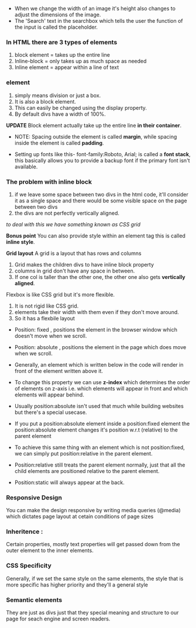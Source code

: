 * When we change the width of an image it's height also changes to adjust the dimensions of the image.
* The 'Search' text in the searchbox which tells the user the function of the input is called the placeholder.

### In HTML there are 3 types of elements
1. block element = takes up the entire line
2. Inline-block = only takes up as much space as needed
3. Inline element = appear within a line of text

### <div> element

1. <div> simply means division or just a box.
2. It is also a block element.
3. This can easily be changed using the display property.
4. By default divs have a width of 100%.

**UPDATE** Block element actually take up the entire line **in their container**.


* NOTE: Spacing outside the element is called **margin**, while spacing inside the element is called **padding**.

* Setting up fonts like this- font-family:Roboto, Arial; is called a **font stack**, this basically allows you to provide a backup font if the primary font isn't available.


### The problem with inline block
1. if we leave some space between two divs in the html code, it'll consider it as a single space and there would be some visible space on the page between two divs
2. the divs are not perfectly vertically aligned.
  
_to deal with this we have something known as CSS grid_

**Bonus point** You can also provide style within an element tag this is called **inline style**.

**Grid layout** A grid is a layout that has rows and columns
1. Grid makes the children divs to have inline block property
2. columns in grid don't have any space in between.
3. If one col is taller than the other one, the other one also gets **vertically aligned**.


Flexbox is like CSS grid but it's more flexible.
1. It is not rigid like CSS  grid.
2. elements take their width with them even if they don't move around.
3. So it has a flexbile layout


* Position: fixed , positions the element in the browser window which doesn't move when we scroll.
* Position: absolute , positions the element in the page which does move when we scroll.


* Generally, an element which is written below in the code will render in front of the element written above it.
* To change this property we can use **z-index** which determines the order of elements on z-axis i.e. which elements will appear in front and which elements will appear behind.


* Usually position:absolute isn't used that much while building websites but there's a special usecase.
* If you put a position:absolute element inside a position:fixed element the position:absolute element changes it's position w.r.t (relative) to the parent element

* To achieve this same thing with an element which is not position:fixed, we can simply put position:relative in the parent element.
* Position:relative still treats the parent element normally, just that all the child elements are positioned relative to the parent element.
* Position:static will always appear at the back.


### Responsive Design
You can make the design responsive by writing media queries (@media) which dictates page layout at cetain conditions of page sizes


### Inheritence :
Certain properties, mostly text properties will get passed down from the outer element to the inner elements.


### CSS Specificity
Generally, if we set the same style on the same elements, the style that is more specific has higher priority and they'll a general style

### Semantic elements
They are just as divs just that they special meaning and structure to our page for seach engine and screen readers.

